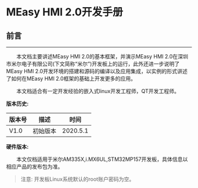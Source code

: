 # MEasy HMI 2.0开发手册


## 前言
----------------------------------

&emsp;&emsp;本文档主要讲述MEasy HMI 2.0的基本框架，并演示MEasy HMI 2.0在深圳市米尔电子有限公司(下文简称“米尔”)开发板上的运行，此外还进一步说明了MEasy HMI 2.0开发环境的搭建和源码的编译以及应用集成，以实例的形式讲述了如何在MEasy HMI 2.0框架的基础上开发更多的应用。

&emsp;&emsp;本文档适合有一定开发经验的嵌入式linux开发工程师，QT开发工程师。

**版本历史:**

| 版本号| 描述| 时间 |
|---------|-------------|------|
| V1.0 | 初始版本 | 2020.5.1 |

**硬件版本:**

&emsp;&emsp;本文仅档适用于米尔AM335X,i.MX6UL,STM32MP157开发板，具体信息以相应产品的发布包为准。


> 注意:
开发板Linux系统默认的root账户密码为空。


<!-- toc -->

